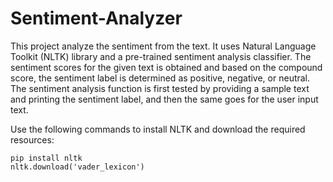 # Sentiment-Analyzer
This project analyze the sentiment from the text.
It uses Natural Language Toolkit (NLTK) library and a pre-trained sentiment analysis classifier.
The sentiment scores for the given text is obtained and based on the compound score, the sentiment label is determined as positive, negative, or neutral.
The sentiment analysis function is first tested by providing a sample text and printing the sentiment label, and then the same goes for the user input text.

Use the following commands to install NLTK and download the required resources:

~~~
pip install nltk
nltk.download('vader_lexicon')
~~~

